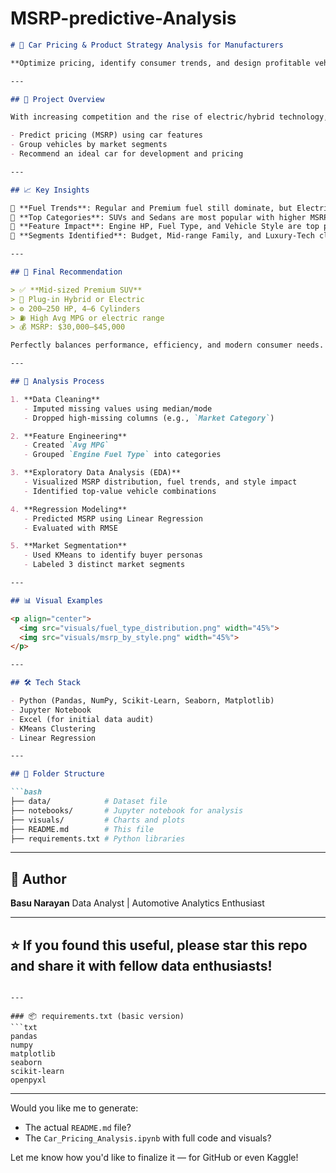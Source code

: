 # MSRP-predictive-Analysis

````markdown
# 🚗 Car Pricing & Product Strategy Analysis for Manufacturers

**Optimize pricing, identify consumer trends, and design profitable vehicles using data-driven insights.**

---

## 📌 Project Overview

With increasing competition and the rise of electric/hybrid technology, car manufacturers must understand what drives **consumer demand** and **profitability**. This project analyzes a real-world car dataset to:

- Predict pricing (MSRP) using car features
- Group vehicles by market segments
- Recommend an ideal car for development and pricing

---

## 📈 Key Insights

🔹 **Fuel Trends**: Regular and Premium fuel still dominate, but Electric/Hybrid adoption is rising fast  
🔹 **Top Categories**: SUVs and Sedans are most popular with higher MSRP in luxury trims  
🔹 **Feature Impact**: Engine HP, Fuel Type, and Vehicle Style are top pricing influencers  
🔹 **Segments Identified**: Budget, Mid-range Family, and Luxury-Tech clusters revealed via KMeans  

---

## 🚀 Final Recommendation

> ✅ **Mid-sized Premium SUV**  
> 🔋 Plug-in Hybrid or Electric  
> ⚙️ 200–250 HP, 4–6 Cylinders  
> ⛽ High Avg MPG or electric range  
> 💰 MSRP: $30,000–$45,000  

Perfectly balances performance, efficiency, and modern consumer needs.

---

## 🧠 Analysis Process

1. **Data Cleaning**  
   - Imputed missing values using median/mode  
   - Dropped high-missing columns (e.g., `Market Category`)  

2. **Feature Engineering**  
   - Created `Avg MPG`  
   - Grouped `Engine Fuel Type` into categories  

3. **Exploratory Data Analysis (EDA)**  
   - Visualized MSRP distribution, fuel trends, and style impact  
   - Identified top-value vehicle combinations  

4. **Regression Modeling**  
   - Predicted MSRP using Linear Regression  
   - Evaluated with RMSE  

5. **Market Segmentation**  
   - Used KMeans to identify buyer personas  
   - Labeled 3 distinct market segments  

---

## 📊 Visual Examples

<p align="center">
  <img src="visuals/fuel_type_distribution.png" width="45%">
  <img src="visuals/msrp_by_style.png" width="45%">
</p>

---

## 🛠️ Tech Stack

- Python (Pandas, NumPy, Scikit-Learn, Seaborn, Matplotlib)
- Jupyter Notebook
- Excel (for initial data audit)
- KMeans Clustering
- Linear Regression

---

## 📁 Folder Structure

```bash
├── data/            # Dataset file
├── notebooks/       # Jupyter notebook for analysis
├── visuals/         # Charts and plots
├── README.md        # This file
├── requirements.txt # Python libraries
````

---

## 👤 Author

**Basu Narayan**
Data Analyst | Automotive Analytics Enthusiast

---

## ⭐ If you found this useful, please star this repo and share it with fellow data enthusiasts!

````

---

### 📦 requirements.txt (basic version)
```txt
pandas
numpy
matplotlib
seaborn
scikit-learn
openpyxl
````

---

Would you like me to generate:

* The actual `README.md` file?
* The `Car_Pricing_Analysis.ipynb` with full code and visuals?

Let me know how you'd like to finalize it — for GitHub or even Kaggle!
